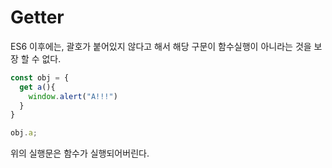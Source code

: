 # Getter

ES6 이후에는, 괄호가 붙어있지 않다고 해서 해당 구문이 함수실행이 아니라는 것을 보장 할 수 없다.  

```javascript
const obj = {
  get a(){
    window.alert("A!!!")
  }
}

obj.a;
```

위의 실행문은 함수가 실행되어버린다.
